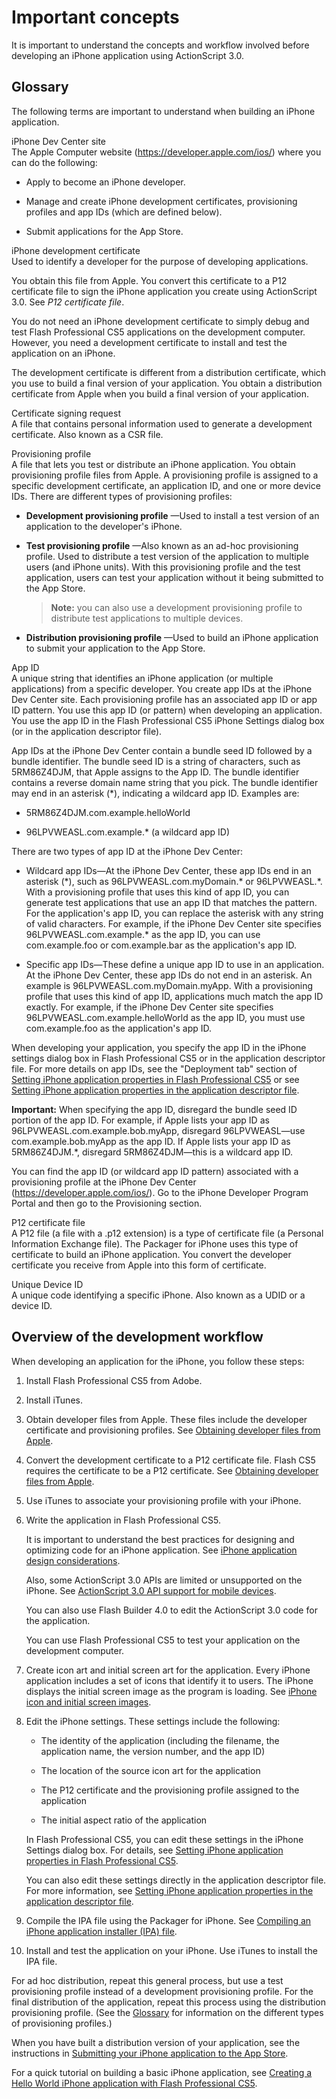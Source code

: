 # Important concepts

It is important to understand the concepts and workflow involved before
developing an iPhone application using ActionScript 3.0.

## Glossary

The following terms are important to understand when building an iPhone
application.

iPhone Dev Center site  
The Apple Computer website (<https://developer.apple.com/ios/>) where you can do
the following:

- Apply to become an iPhone developer.

- Manage and create iPhone development certificates, provisioning profiles and
  app IDs (which are defined below).

- Submit applications for the App Store.

iPhone development certificate  
Used to identify a developer for the purpose of developing applications.

You obtain this file from Apple. You convert this certificate to a P12
certificate file to sign the iPhone application you create using ActionScript
3.0. See _P12 certificate file_.

You do not need an iPhone development certificate to simply debug and test Flash
Professional CS5 applications on the development computer. However, you need a
development certificate to install and test the application on an iPhone.

The development certificate is different from a distribution certificate, which
you use to build a final version of your application. You obtain a distribution
certificate from Apple when you build a final version of your application.

Certificate signing request  
A file that contains personal information used to generate a development
certificate. Also known as a CSR file.

Provisioning profile  
A file that lets you test or distribute an iPhone application. You obtain
provisioning profile files from Apple. A provisioning profile is assigned to a
specific development certificate, an application ID, and one or more device IDs.
There are different types of provisioning profiles:

- **Development provisioning profile** —Used to install a test version of an
  application to the developer's iPhone.

- **Test provisioning profile** —Also known as an ad-hoc provisioning profile.
  Used to distribute a test version of the application to multiple users (and
  iPhone units). With this provisioning profile and the test application, users
  can test your application without it being submitted to the App Store.

  > **Note:** you can also use a development provisioning profile to distribute
  > test applications to multiple devices.

- **Distribution provisioning profile** —Used to build an iPhone application to
  submit your application to the App Store.

App ID  
A unique string that identifies an iPhone application (or multiple applications)
from a specific developer. You create app IDs at the iPhone Dev Center site.
Each provisioning profile has an associated app ID or app ID pattern. You use
this app ID (or pattern) when developing an application. You use the app ID in
the Flash Professional CS5 iPhone Settings dialog box (or in the application
descriptor file).

App IDs at the iPhone Dev Center contain a bundle seed ID followed by a bundle
identifier. The bundle seed ID is a string of characters, such as 5RM86Z4DJM,
that Apple assigns to the App ID. The bundle identifier contains a reverse
domain name string that you pick. The bundle identifier may end in an asterisk
(\*), indicating a wildcard app ID. Examples are:

- 5RM86Z4DJM.com.example.helloWorld

- 96LPVWEASL.com.example.\* (a wildcard app ID)

There are two types of app ID at the iPhone Dev Center:

- Wildcard app IDs—At the iPhone Dev Center, these app IDs end in an asterisk
  (\*), such as 96LPVWEASL.com.myDomain.\* or 96LPVWEASL.\*. With a provisioning
  profile that uses this kind of app ID, you can generate test applications that
  use an app ID that matches the pattern. For the application's app ID, you can
  replace the asterisk with any string of valid characters. For example, if the
  iPhone Dev Center site specifies 96LPVWEASL.com.example.\* as the app ID, you
  can use com.example.foo or com.example.bar as the application's app ID.

- Specific app IDs—These define a unique app ID to use in an application. At the
  iPhone Dev Center, these app IDs do not end in an asterisk. An example is
  96LPVWEASL.com.myDomain.myApp. With a provisioning profile that uses this kind
  of app ID, applications much match the app ID exactly. For example, if the
  iPhone Dev Center site specifies 96LPVWEASL.com.example.helloWorld as the app
  ID, you must use com.example.foo as the application's app ID.

When developing your application, you specify the app ID in the iPhone settings
dialog box in Flash Professional CS5 or in the application descriptor file. For
more details on app IDs, see the "Deployment tab" section of
[Setting iPhone application properties in Flash Professional CS5](../compiling-and-debugging-iphone-applications/iphone-application-settings/setting-iphone-application-properties-in-flash-professional-cs5.md)
or see
[Setting iPhone application properties in the application descriptor file](../compiling-and-debugging-iphone-applications/iphone-application-settings/setting-iphone-application-properties-in-the-application-descriptor-file.md).

**Important:** When specifying the app ID, disregard the bundle seed ID portion
of the app ID. For example, if Apple lists your app ID as
96LPVWEASL.com.example.bob.myApp, disregard 96LPVWEASL—use com.example.bob.myApp
as the app ID. If Apple lists your app ID as 5RM86Z4DJM.\*, disregard
5RM86Z4DJM—this is a wildcard app ID.

You can find the app ID (or wildcard app ID pattern) associated with a
provisioning profile at the iPhone Dev Center
(<https://developer.apple.com/ios/>). Go to the iPhone Developer Program Portal
and then go to the Provisioning section.

P12 certificate file  
A P12 file (a file with a .p12 extension) is a type of certificate file (a
Personal Information Exchange file). The Packager for iPhone uses this type of
certificate to build an iPhone application. You convert the developer
certificate you receive from Apple into this form of certificate.

Unique Device ID  
A unique code identifying a specific iPhone. Also known as a UDID or a device
ID.

## Overview of the development workflow

When developing an application for the iPhone, you follow these steps:

1.  Install Flash Professional CS5 from Adobe.

2.  Install iTunes.

3.  Obtain developer files from Apple. These files include the developer
    certificate and provisioning profiles. See
    [Obtaining developer files from Apple](./obtaining-developer-files-from-apple/index.md).

4.  Convert the development certificate to a P12 certificate file. Flash CS5
    requires the certificate to be a P12 certificate. See
    [Obtaining developer files from Apple](./obtaining-developer-files-from-apple/index.md).

5.  Use iTunes to associate your provisioning profile with your iPhone.

6.  Write the application in Flash Professional CS5.

    It is important to understand the best practices for designing and
    optimizing code for an iPhone application. See
    [iPhone application design considerations](../iphone-application-design-considerations/index.md).

    Also, some ActionScript 3.0 APIs are limited or unsupported on the iPhone.
    See
    [ActionScript 3.0 API support for mobile devices](../actionscript-3.0-support-for-mobile-devices/index.md).

    You can also use Flash Builder 4.0 to edit the ActionScript 3.0 code for the
    application.

    You can use Flash Professional CS5 to test your application on the
    development computer.

7.  Create icon art and initial screen art for the application. Every iPhone
    application includes a set of icons that identify it to users. The iPhone
    displays the initial screen image as the program is loading. See
    [iPhone icon and initial screen images](../compiling-and-debugging-iphone-applications/iphone-icon-and-initial-screen-images.md).

8.  Edit the iPhone settings. These settings include the following:

    - The identity of the application (including the filename, the application
      name, the version number, and the app ID)

    - The location of the source icon art for the application

    - The P12 certificate and the provisioning profile assigned to the
      application

    - The initial aspect ratio of the application

    In Flash Professional CS5, you can edit these settings in the iPhone
    Settings dialog box. For details, see
    [Setting iPhone application properties in Flash Professional CS5](../compiling-and-debugging-iphone-applications/iphone-application-settings/setting-iphone-application-properties-in-flash-professional-cs5.md).

    You can also edit these settings directly in the application descriptor
    file. For more information, see
    [Setting iPhone application properties in the application descriptor file](../compiling-and-debugging-iphone-applications/iphone-application-settings/setting-iphone-application-properties-in-the-application-descriptor-file.md).

9.  Compile the IPA file using the Packager for iPhone. See
    [Compiling an iPhone application installer (IPA) file](../compiling-and-debugging-iphone-applications/compiling-an-iphone-application-installer-ipa-file/index.md).

10. Install and test the application on your iPhone. Use iTunes to install the
    IPA file.

For ad hoc distribution, repeat this general process, but use a test
provisioning profile instead of a development provisioning profile. For the
final distribution of the application, repeat this process using the
distribution provisioning profile. (See the [Glossary](#glossary) for
information on the different types of provisioning profiles.)

When you have built a distribution version of your application, see the
instructions in
[Submitting your iPhone application to the App Store](../compiling-and-debugging-iphone-applications/submitting-your-iphone-application-to-the-app-store.md).

For a quick tutorial on building a basic iPhone application, see
[Creating a Hello World iPhone application with Flash Professional CS5](./creating-a-hello-world-iphone-application-with-flash-professional-cs5/index.md).
